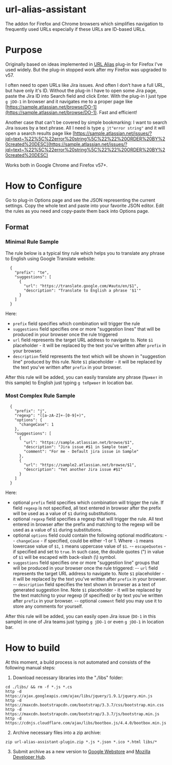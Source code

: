 # url-alias-assistant
The addon for Firefox and Chrome browsers which simplifies navigation to frequently used URLs especially if these URLs are ID-based URLs.

# Purpose
Originally based on ideas implemented in [URL Alias](https://addons.mozilla.org/en-US/firefox/addon/url-alias-8703/) plug-in for Firefox I've used widely. But the plug-in stopped work after my Firefox was upgraded to v57.

I often need to open URLs like Jira issues. And often I don’t have a full URL, but have only it's ID. Without the plug-in I have to open some Jira page, paste the Jira ID into Search field and click Enter.
With the plug-in I just type `g jDO-1` in browser and it navigates me to a proper page like [https://sample.atlassian.net/browse/DO-1](https://sample.atlassian.net/browse/DO-1). Fast and efficient!

Another case that can't be covered by simple bookmarking: I want to search Jira issues by a text phrase. All I need is type `g jt"error string"` and it will open a search results page like [https://sample.atlassian.net/issues/?jql=text~%22%5C%22error%20string%5C%22%22%20ORDER%20BY%20created%20DESC](https://sample.atlassian.net/issues/?jql=text~%22%5C%22error%20string%5C%22%22%20ORDER%20BY%20created%20DESC)

Works both in Google Chrome and Firefox v57+.

# How to Configure

Go to plug-in Options page and see the JSON representing the current settings.
Copy the whole text and paste into your favorite JSON editor.
Edit the rules as you need and copy-paste them back into Options page.

## Format

### Minimal Rule Sample
The rule below is a typical tiny rule which helps you to translate any phrase to English using Google Translate website:
```
  {
    "prefix": "te",
    "suggestions": [
      {
        "url": "https://translate.google.com/#auto/en/$1",
        "description": "Translate to English a phrase '$1'"
      }
    ]
  }
```

Here:

- `prefix` field specifies which combination will trigger the rule
- `suggestions` field specifies one or more "suggestion lines" that will be produced in your browser once the rule triggered
- `url` field represents the target URL address to navigate to. Note `$1` placeholder - it will be replaced by the text you've written after `prefix` in your browser.
- `description` field represents the text which will be shown in "suggestion line" produced by this rule. Note `$1` placeholder - it will be replaced by the text you've written after `prefix` in your browser.

After this rule will be added, you can easily translate any phrase (`Привет` in this sample) to English just typing `g teПривет` in location bar.

### Most Complex Rule Sample
```
  {
    "prefix": "j",
    "regexp": "([a-zA-Z]+-[0-9]+)",
    "options": {
      "changeCase": 1
    },
    "suggestions": [
      {
        "url": "https://sample.atlassian.net/browse/$1",
        "description": "Jira issue #$1 in Sample team",
        "comment": "For me - Default jira issue in Sample"
      },
      {
        "url": "https://sample2.atlassian.net/browse/$1",
        "description": "Yet another Jira issue #$1"
      }
    ]
  }
```
Here:

- optional `prefix` field specifies which combination will trigger the rule. If field `regexp` is not specified, all text entered in browser after the prefix will be used as a value of `$1` during substitutions.
- optional `regexp` field specifies a regexp that will trigger the rule. All text entered in browser after the prefix and matching to the regexp will be used as a value of `$1` during substitutions.
- optional `options` field could contain the following optional modificators:
-- `changeCase` - if specified, could be either -1 or 1. Where `-1` means lowercase value of `$1`, `1` means uppercase value of `$1`.
-- `escapeQuotes` - if specified and set to `true`. In such case, the double quotes (") in value of `$1` will be escaped with back-slash (\\) symbol.
- `suggestions` field specifies one or more "suggestion line" groups that will be produced in your browser once the rule triggered:
-- `url` field represents the target URL address to navigate to. Note `$1` placeholder - it will be replaced by the text you've written after `prefix` in your browser.
-- `description` field specifies the text shown in browser as a text of generated suggestion line. Note `$1` placeholder - it will be replaced by the text matching to your regexp (if specified) or by text you've written after `prefix` in your browser.
-- optional `comment` field you may use it to store any comments for yourself.

After this rule will be added, you can easily open Jira issue (`DO-1` in this sample) in one of Jira teams just typing `g jDO-1` or even `g jDO-1` in location bar.

# How to build
At this moment, a build process is not automated and consists of the following manual steps:

1. Download necessary libraries into the "./libs" folder:
```
cd ./libs/ && rm -f *.js *.cs
http -d https://ajax.googleapis.com/ajax/libs/jquery/1.9.1/jquery.min.js
http -d https://maxcdn.bootstrapcdn.com/bootstrap/3.3.7/css/bootstrap.min.css
http -d https://maxcdn.bootstrapcdn.com/bootstrap/3.3.7/js/bootstrap.min.js
http -d https://cdnjs.cloudflare.com/ajax/libs/bootbox.js/4.4.0/bootbox.min.js
```
2. Archive necessary files into a zip archive:
```
zip url-alias-assistant-plugin.zip *.js *.json *.ico *.html libs/*
```
3. Submit archive as a new version to [Google Webstore](https://chrome.google.com/webstore/developer/dashboard) and [Mozilla Developer Hub](https://addons.mozilla.org/en-US/developers/addons).